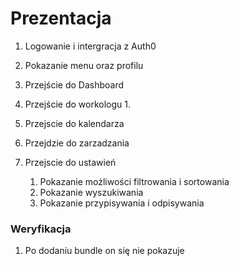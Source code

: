 # Prezentacja

1. Logowanie i intergracja z Auth0
2. Pokazanie menu oraz profilu
3. Przejście do Dashboard
4. Przejście do workologu
   1. 

5. Przejscie do kalendarza
6. Przejdzie do zarzadzania
7. Przejscie do ustawień
   1. Pokazanie możliwości filtrowania i sortowania
   2. Pokazanie wyszukiwania
   3. Pokazanie przypisywania i odpisywania

### Weryfikacja
1. Po dodaniu bundle on się nie pokazuje
